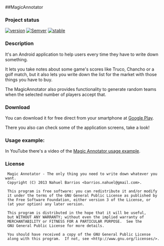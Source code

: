 

##MagicAnnotator

### Project status
[![version](https://img.shields.io/badge/version-1.7.5-brightgreen.svg)](https://play.google.com/store/apps/details?id=com.nbempire.android.magicannotator) 
[![Semver](http://img.shields.io/SemVer/2.0.0.png)](http://semver.org/spec/v2.0.0.html)
[![stable](https://img.shields.io/badge/stability-stable-green.svg)](https://nodejs.org/api/documentation.html#documentation_stability_index)

### Description
It's an Android application to help users every time they have to write down something. 

It lets you take notes about some game's scores like Truco, Chancho or a golf match, but it also lets you write down the list for the market with those things you have to buy.

The MagicAnnotator also provides functionality to generate random teams when the selected number of players accept that.

### Download
You can download it for free direct from your smartphone at <a href="https://play.google.com/store/apps/details?id=com.nbempire.android.magicannotator">Google Play</a>.

There you also can check some of the application screens, take a look!

### Usage example:
In YouTube there's a video of the <a href="https://www.youtube.com/watch?v=EUuWwH37cNo" target="_blank">Magic Annotator usage example</a>.

### License

     Magic Annotator - The only thing you need to write down whatever you want.
     Copyright (C) 2013 Nahuel Barrios <barrios.nahuel@gmail.com>.

     This program is free software: you can redistribute it and/or modify
     it under the terms of the GNU General Public License as published by
     the Free Software Foundation, either version 3 of the License, or
     (at your option) any later version.

     This program is distributed in the hope that it will be useful,
     but WITHOUT ANY WARRANTY; without even the implied warranty of
     MERCHANTABILITY or FITNESS FOR A PARTICULAR PURPOSE.  See the
     GNU General Public License for more details.

     You should have received a copy of the GNU General Public License
     along with this program.  If not, see <http://www.gnu.org/licenses/>.
